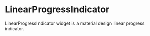 # LinearProgressIndicator
LinearProgressIndicator widget is a material design linear progress indicator.
